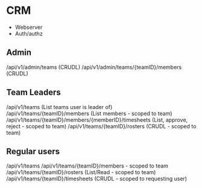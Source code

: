 # CRM

- Webserver
- Auth/authz

## Admin

/api/v1/admin/teams (CRUDL)
/api/v1/admin/teams/{teamID}/members (CRUDL)

## Team Leaders

/api/v1/teams (List teams user is leader of)
/api/v1/teams/{teamID}/members (List members - scoped to team)
/api/v1/teams/{teamID}/members/{memberID}/timesheets (List, approve, reject - scoped to team)
/api/v1/teams/{teamID}/rosters (CRUDL - scoped to team)

## Regular users

/api/v1/teams
/api/v1/teams/{teamID}/members - scoped to team
/api/v1/teams/{teamID}/rosters (List/Read - scoped to team)
/api/v1/teams/{teamID}/timesheets (CRUDL - scoped to requesting user)